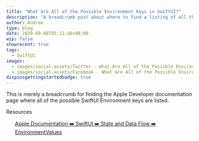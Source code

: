 ```yaml
---
title: "What Are All of the Possible Environment Keys in SwiftUI?"
description: "A breadcrumb post about where to find a listing of all the possible keys that can be found in the SwiftUI Environment."
author: Andrew
type: blog
date: 2020-09-08T05:11:48+00:00
wip: false
showrecent: true
tags:
  - SwiftUI
images:
  - images/social-assets/Twitter - What Are All of the Possible Environment Keys in Swiftui.png
  - images/social-assets/Facebook - What Are All of the Possible Environment Keys in Swiftui.png
dispiosgettingstartedbadge: true
---
```


This is merely a breadcrumb for finding the Apple Developer documentation page where all of the possible SwiftUI Environment keys are listed.

<a name="resources" class="jump-target"></a>
<div class="resources">
<div class="resources-header">
Resources
</div>
<ul class="resources-content">
<i class="fas fa-link"></i> <a href="https://developer.apple.com/documentation/swiftui/environmentvalues" rel="nofollow" target="_blank">Apple Documentation ➡️ SwiftUI ➡️ State and Data Flow ➡️ EnvironmentValues</a>
</li>
</ul>
</div>
